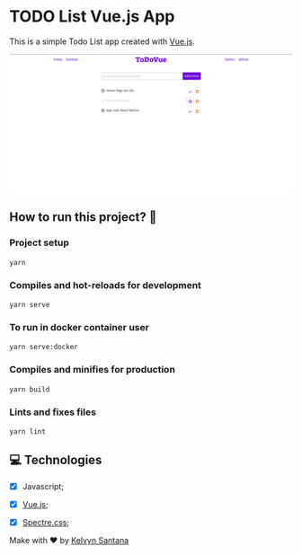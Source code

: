 # TODO List Vue.js App

This is a simple Todo List app created with [Vue.js](http://vuejs.org).


![App Screenshot](readme/screenshot.png)

## How to run this project? 🤔

### Project setup
```
yarn
```

### Compiles and hot-reloads for development
```
yarn serve
```

### To run in docker container user

```
yarn serve:docker
```

### Compiles and minifies for production
```
yarn build
```

### Lints and fixes files
```
yarn lint
```
## 💻 Technologies

- [x] Javascript;
- [x] [Vue.js](https://vuejs.org);
- [x] [Spectre.css](https://picturepan2.github.io/spectre);


Make with ❤️ by [Kelvyn Santana](http://linkedin.com/in/kelvynsantana)

